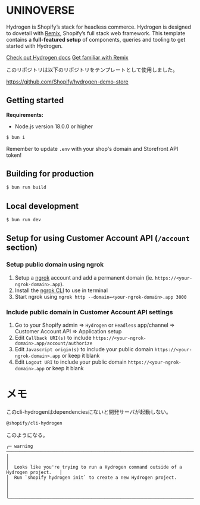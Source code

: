 # UNINOVERSE

Hydrogen is Shopify’s stack for headless commerce. Hydrogen is designed to
dovetail with [Remix](https://remix.run/), Shopify’s full stack web framework.
This template contains a **full-featured setup** of components, queries and
tooling to get started with Hydrogen.

[Check out Hydrogen docs](https://shopify.dev/custom-storefronts/hydrogen)
[Get familiar with Remix](https://remix.run/docs/en/v1)

このリポジトリは以下のリポジトリをテンプレートとして使用しました。

https://github.com/Shopify/hydrogen-demo-store

## Getting started

**Requirements:**

- Node.js version 18.0.0 or higher

```bash
$ bun i
```

Remember to update `.env` with your shop's domain and Storefront API token!

## Building for production

```bash
$ bun run build
```

## Local development

```bash
$ bun run dev
```

## Setup for using Customer Account API (`/account` section)

### Setup public domain using ngrok

1. Setup a [ngrok](https://ngrok.com/) account and add a permanent domain (ie.
   `https://<your-ngrok-domain>.app`).
1. Install the [ngrok CLI](https://ngrok.com/download) to use in terminal
1. Start ngrok using `ngrok http --domain=<your-ngrok-domain>.app 3000`

### Include public domain in Customer Account API settings

1. Go to your Shopify admin => `Hydrogen` or `Headless` app/channel => Customer
   Account API => Application setup
1. Edit `Callback URI(s)` to include
   `https://<your-ngrok-domain>.app/account/authorize`
1. Edit `Javascript origin(s)` to include your public domain
   `https://<your-ngrok-domain>.app` or keep it blank
1. Edit `Logout URI` to include your public domain
   `https://<your-ngrok-domain>.app` or keep it blank

# メモ

このcli-hydrogenはdependenciesにないと開発サーバが起動しない。

```
@shopify/cli-hydrogen
```

このようになる。

```
╭─ warning ────────────────────────────────────────────────────────────────────────────╮
│                                                                                      │
│  Looks like you're trying to run a Hydrogen command outside of a Hydrogen project.   │
│  Run `shopify hydrogen init` to create a new Hydrogen project.                       │
│                                                                                      │
╰──────────────────────────────────────────────────────────────────────────────────────╯
```
